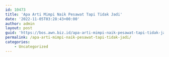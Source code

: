 ```yaml
---
id: 10473
title: 'Apa Arti Mimpi Naik Pesawat Tapi Tidak Jadi'
date: '2022-11-05T03:28:43+00:00'
author: admin
layout: post
guid: 'https://bos.awn.biz.id/apa-arti-mimpi-naik-pesawat-tapi-tidak-jadi/'
permalink: /apa-arti-mimpi-naik-pesawat-tapi-tidak-jadi/
categories:
    - Uncategorized
---
```


